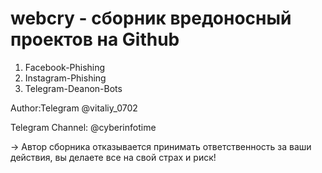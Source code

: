 # webcry - сборник вредоносный проектов на Github
1) Facebook-Phishing
2) Instagram-Phishing
3) Telegram-Deanon-Bots

Author:Telegram @vitaliy_0702

Telegram Channel: @cyberinfotime

-> Автор сборника отказывается принимать ответственность
за ваши действия, вы делаете все на свой страх и риск!

